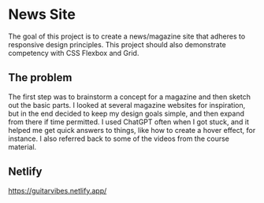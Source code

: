 # News Site

The goal of this project is to create a news/magazine site that adheres to responsive design principles. This project should also demonstrate competency with CSS Flexbox and Grid. 

## The problem

The first step was to brainstorm a concept for a magazine and then sketch out the basic parts. I looked at several magazine websites for inspiration, but in the end decided to keep my design goals simple, and then expand from there if time permitted. I used ChatGPT often when I got stuck, and it helped me get quick answers to things, like how to create a hover effect, for instance. I also referred back to some of the videos from the course material.

## Netlify

https://guitarvibes.netlify.app/

